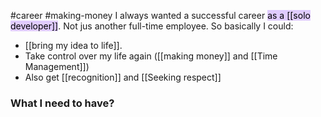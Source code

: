 #career #making-money
I always wanted a successful career <mark style="background: #D2B3FFA6;">as a [[solo developer]]</mark>. Not jus another full-time employee.
So basically I could:
+ [[bring my idea to life]].
+ Take control over my life again ([[making money]] and [[Time Management]])
+ Also get [[recognition]] and [[Seeking respect]]
### What I need to have?
